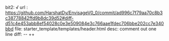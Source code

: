 bit2: √ 
url : https://github.com/HarshatDy/EnvisageV0_0/commit/ad996c7f79aa70c8b3c38778842ffd9b8dc39d52#diff-d51c4e453abb8ef54028c0e3e509084e3c766aae1fdec706bbe202cc7e340bbd
file: starter_template/templates/header.html
desc: comment out one line
diff: 
--    <link rel="stylesheet" href="{% static 'css/sidebar.css' %}">
++    <!-- <link rel="stylesheet" href="{% static 'css/sidebar.css' %}"> -->

